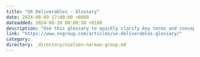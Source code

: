 ```yaml
---
title: "UX Deliverables - Glossary"
date: 2024-08-09 17:00:00 +0000
dateadded: 2024-08-10 00:00:50 +0100
description: "Use this glossary to quickly clarify key terms and concepts related to UX deliverables."
link: "https://www.nngroup.com/articles/ux-deliverables-glossary/"
category:
directory: _directory/nielsen-norman-group.md
---
```

